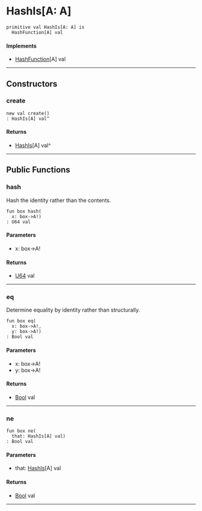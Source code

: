 # HashIs\[A: A\]

```pony
primitive val HashIs[A: A] is
  HashFunction[A] val
```

#### Implements

* [HashFunction](collections-HashFunction)\[A\] val

---

## Constructors

### create

```pony
new val create()
: HashIs[A] val^
```

#### Returns

* [HashIs](collections-HashIs)\[A\] val^

---

## Public Functions

### hash

Hash the identity rather than the contents.


```pony
fun box hash(
  x: box->A!)
: U64 val
```
#### Parameters

*   x: box->A!

#### Returns

* [U64](builtin-U64) val

---

### eq

Determine equality by identity rather than structurally.


```pony
fun box eq(
  x: box->A!,
  y: box->A!)
: Bool val
```
#### Parameters

*   x: box->A!
*   y: box->A!

#### Returns

* [Bool](builtin-Bool) val

---

### ne

```pony
fun box ne(
  that: HashIs[A] val)
: Bool val
```
#### Parameters

*   that: [HashIs](collections-HashIs)\[A\] val

#### Returns

* [Bool](builtin-Bool) val

---

